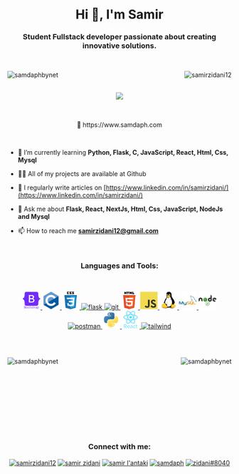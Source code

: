 <h1 align="center">Hi 👋, I'm Samir</h1>
<h3 align="center">Student Fullstack developer passionate about creating innovative solutions.</h3>
<br/>
<p > <a href="https://twitter.com/samirzidani12" target="blank"><img align="right" src="https://img.shields.io/twitter/follow/samirzidani12?logo=twitter&style=for-the-badge" alt="samirzidani12" /></a> </p>
<p > <img align="left" src="https://komarev.com/ghpvc/?username=samdaphbynet&label=Profile%20views&color=0e75b6&style=flat" alt="samdaphbynet" /> </p>

<br/>
<br/>
<p align="center">
  <img src="https://samdaph.com/portfolio/myportfolio.png" height="400"/>
</p>
<br/>
<p align="center">
  🔭 https://www.samdaph.com
</p>
<br/>

- 🌱 I’m currently learning **Python, Flask, C, JavaScript, React, Html, Css, Mysql**

- 👨‍💻 All of my projects are available at Github

- 📝 I regularly write articles on [https://www.linkedin.com/in/samirzidani/](https://www.linkedin.com/in/samirzidani/)

- 💬 Ask me about **Flask, React, NextJs, Html, Css, JavaScript, NodeJs and Mysql**

- 📫 How to reach me **samirzidani12@gmail.com**

<br/>
<h3 align="center">Languages and Tools:</h3>
<br/>
<p align="center"> <a href="https://getbootstrap.com" target="_blank" rel="noreferrer"> <img src="https://raw.githubusercontent.com/devicons/devicon/master/icons/bootstrap/bootstrap-plain-wordmark.svg" alt="bootstrap" width="40" height="40"/> </a> <a href="https://www.cprogramming.com/" target="_blank" rel="noreferrer"> <img src="https://raw.githubusercontent.com/devicons/devicon/master/icons/c/c-original.svg" alt="c" width="40" height="40"/> </a> <a href="https://www.w3schools.com/css/" target="_blank" rel="noreferrer"> <img src="https://raw.githubusercontent.com/devicons/devicon/master/icons/css3/css3-original-wordmark.svg" alt="css3" width="40" height="40"/> </a> <a href="https://flask.palletsprojects.com/" target="_blank" rel="noreferrer"> <img src="https://www.vectorlogo.zone/logos/pocoo_flask/pocoo_flask-icon.svg" alt="flask" width="40" height="40"/> </a> <a href="https://git-scm.com/" target="_blank" rel="noreferrer"> <img src="https://www.vectorlogo.zone/logos/git-scm/git-scm-icon.svg" alt="git" width="40" height="40"/> </a> <a href="https://www.w3.org/html/" target="_blank" rel="noreferrer"> <img src="https://raw.githubusercontent.com/devicons/devicon/master/icons/html5/html5-original-wordmark.svg" alt="html5" width="40" height="40"/> </a> <a href="https://developer.mozilla.org/en-US/docs/Web/JavaScript" target="_blank" rel="noreferrer"> <img src="https://raw.githubusercontent.com/devicons/devicon/master/icons/javascript/javascript-original.svg" alt="javascript" width="40" height="40"/> </a> <a href="https://www.linux.org/" target="_blank" rel="noreferrer"> <img src="https://raw.githubusercontent.com/devicons/devicon/master/icons/linux/linux-original.svg" alt="linux" width="40" height="40"/> </a> <a href="https://www.mysql.com/" target="_blank" rel="noreferrer"> <img src="https://raw.githubusercontent.com/devicons/devicon/master/icons/mysql/mysql-original-wordmark.svg" alt="mysql" width="40" height="40"/> </a> <a href="https://nodejs.org" target="_blank" rel="noreferrer"> <img src="https://raw.githubusercontent.com/devicons/devicon/master/icons/nodejs/nodejs-original-wordmark.svg" alt="nodejs" width="40" height="40"/> </a> <a href="https://postman.com" target="_blank" rel="noreferrer"> <img src="https://www.vectorlogo.zone/logos/getpostman/getpostman-icon.svg" alt="postman" width="40" height="40"/> </a> <a href="https://www.python.org" target="_blank" rel="noreferrer"> <img src="https://raw.githubusercontent.com/devicons/devicon/master/icons/python/python-original.svg" alt="python" width="40" height="40"/> </a> <a href="https://reactjs.org/" target="_blank" rel="noreferrer"> <img src="https://raw.githubusercontent.com/devicons/devicon/master/icons/react/react-original-wordmark.svg" alt="react" width="40" height="40"/> </a> <a href="https://tailwindcss.com/" target="_blank" rel="noreferrer"> <img src="https://www.vectorlogo.zone/logos/tailwindcss/tailwindcss-icon.svg" alt="tailwind" width="40" height="40"/> </a> </p>
<br/>
<br/>
<p>&nbsp;<img align="left" height="200" src="https://github-readme-stats.vercel.app/api?username=samdaphbynet&show_icons=true&theme=dark&locale=en" alt="samdaphbynet" />
<img align="right" height="200" src="https://github-readme-stats.vercel.app/api/top-langs?username=samdaphbynet&show_icons=true&locale=en&theme=dark&layout=compact" alt="samdaphbynet" />
</p>
<br/>
<br/><br/><br/><br/><br/><br/><br/>
<h3 align="center">Connect with me:</h3>

<p align="center">
<a href="https://twitter.com/samirzidani12" target="blank"><img align="center" src="https://raw.githubusercontent.com/rahuldkjain/github-profile-readme-generator/master/src/images/icons/Social/twitter.svg" alt="samirzidani12" height="30" width="40" /></a>
<a href="https://linkedin.com/in/samir zidani" target="blank"><img align="center" src="https://raw.githubusercontent.com/rahuldkjain/github-profile-readme-generator/master/src/images/icons/Social/linked-in-alt.svg" alt="samir zidani" height="30" width="40" /></a>
<a href="https://fb.com/samir l'antaki" target="blank"><img align="center" src="https://raw.githubusercontent.com/rahuldkjain/github-profile-readme-generator/master/src/images/icons/Social/facebook.svg" alt="samir l'antaki" height="30" width="40" /></a>
<a href="https://instagram.com/samdaph" target="blank"><img align="center" src="https://raw.githubusercontent.com/rahuldkjain/github-profile-readme-generator/master/src/images/icons/Social/instagram.svg" alt="samdaph" height="30" width="40" /></a>
<a href="https://discord.gg/zidani#8040" target="blank"><img align="center" src="https://raw.githubusercontent.com/rahuldkjain/github-profile-readme-generator/master/src/images/icons/Social/discord.svg" alt="zidani#8040" height="30" width="40" /></a>
</p>


